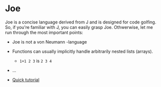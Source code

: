 # Joe
Joe is a concise language derived from J and is designed for code golfing. So, if you're familiar with J, you can easily grasp Joe. Othwerwise, let me run through the most important points:

* Joe is not a von Neumann -language
* Functions can usually implicitly handle arbitrarily nested lists (arrays).
  * `1+1 2 3` is `2 3 4`
* ...

* [Quick tutorial](doc/quick.md)

